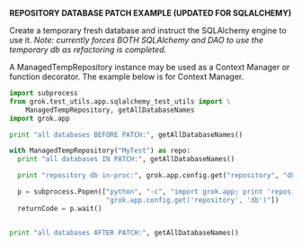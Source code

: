 **REPOSITORY DATABASE PATCH EXAMPLE (UPDATED FOR SQLALCHEMY)**

Create a temporary fresh database and instruct the SQLAlchemy engine to use it.
_Note: currently forces BOTH SQLAlchemy and DAO to use the temporary db as
refactoring is completed._

A ManagedTempRepository instance may be used as a Context Manager or function
decorator. The example below is for Context Manager.

```python
import subprocess
from grok.test_utils.app.sqlalchemy_test_utils import \
    ManagedTempRepository, getAllDatabaseNames
import grok.app

print "all databases BEFORE PATCH:", getAllDatabaseNames()

with ManagedTempRepository("MyTest") as repo:
  print "all databases IN PATCH:", getAllDatabaseNames()

  print "repository db in-proc:", grok.app.config.get("repository", "db")

  p = subprocess.Popen(["python", "-c", "import grok.app; print 'repository db in subprocess:', "
                        "grok.app.config.get('repository', 'db')"])
  returnCode = p.wait()


print "all databases AFTER PATCH:", getAllDatabaseNames()
```
